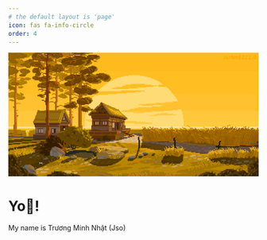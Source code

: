 ```yaml
---
# the default layout is 'page'
icon: fas fa-info-circle
order: 4
---
```


![Banner image](/assets/img//Posts/banner.webp)

# Yo👋!
My name is Trương Minh Nhật (Jso)

